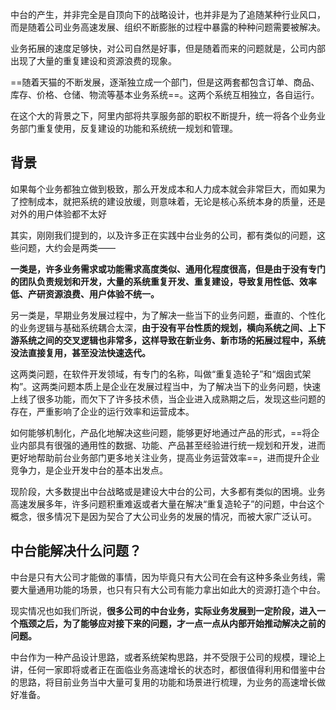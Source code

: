 中台的产生，并非完全是自顶向下的战略设计，也并非是为了追随某种行业风口，而是随着公司业务高速发展、组织不断膨胀的过程中暴露的种种问题需要被解决。

业务拓展的速度足够快，对公司自然是好事，但是随着而来的问题就是，公司内部出现了大量的重复建设和资源浪费的现象。

==随着天猫的不断发展，逐渐独立成一个部门，但是这两套都包含订单、商品、库存、价格、仓储、物流等基本业务系统==。这两个系统互相独立，各自运行。

在这个大的背景之下，阿里内部将共享服务部的职权不断提升，统一将各个业务业务部门重复使用，反复建设的功能和系统统一规划和管理。

## 背景
如果每个业务都独立做到极致，那么开发成本和人力成本就会非常巨大，而如果为了控制成本，就把系统的建设放缓，则意味着，无论是核心系统本身的质量，还是对外的用户体验都不太好

其实，刚刚我们提到的，以及许多正在实践中台业务的公司，都有类似的问题，这些问题，大约会是两类——

**一类是，许多业务需求或功能需求高度类似、通用化程度很高，但是由于没有专门的团队负责规划和开发，大量的系统重复开发、重复建设，导致复用性低、效率低、产研资源浪费、用户体验不统一。**

另一类是，早期业务发展过程中，为了解决一些当下的业务问题，垂直的、个性化的业务逻辑与基础系统耦合太深，**由于没有平台性质的规划，横向系统之间、上下游系统之间的交叉逻辑也非常多，这样导致在新业务、新市场的拓展过程中，系统没法直接复用，甚至没法快速迭代。**

这两类问题，在软件开发领域，有专门的名称，叫做“重复造轮子”和“烟囱式架构”。这两类问题本质上是企业在发展过程当中，为了解决当下的业务问题，快速上线了很多功能，而欠下了许多技术债，当企业进入成熟期之后，发现这些问题的存在，严重影响了企业的运行效率和运营成本。

如何能够机制化，产品化地解决这些问题，能够更好地通过产品的形式，==将企业内部具有很强的通用性的数据、功能、产品甚至经验进行统一规划和开发，进而更好地帮助前台业务部门更多地关注业务，提高业务运营效率==，进而提升企业竞争力，是企业开发中台的基本出发点。

现阶段，大多数提出中台战略或是建设大中台的公司，大多都有类似的困境。业务高速发展多年，许多问题积重难返或者大量在解决“重复造轮子”的问题，中台这个概念，很多情况下是因为契合了大公司业务的发展的情况，而被大家广泛认可。

## **中台能解决什么问题？**

中台是只有大公司才能做的事情，因为毕竟只有大公司在会有这种多条业务线，需要大量通用功能的场景，也只有只有大公司有能力拿出如此大的资源打造个中台。

现实情况也如我们所说，**很多公司的中台业务，实际业务发展到一定阶段，进入一个瓶颈之后，为了能够应对接下来的问题，才一点一点从内部开始推动解决之前的问题。**

中台作为一种产品设计思路，或者系统架构思路，并不受限于公司的规模，理论上讲，任何一家即将或者正在面临业务高速增长的状态时，都很值得利用和借鉴中台的思路，将目前业务当中大量可复用的功能和场景进行梳理，为业务的高速增长做好准备。